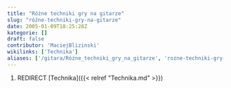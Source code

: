 ```yaml
---
title: "Różne techniki gry na gitarze"
slug: "różne-techniki-gry-na-gitarze"
date: 2005-01-09T18:25:28Z
kategorie: []
draft: false
contributor: 'MaciejBlizinski'
wikilinks: ['Technika']
aliases: ['/gitara/Różne_techniki_gry_na_gitarze', 'rozne-techniki-gry-na-gitarze']
---
```

1.  REDIRECT [Technika]({{< relref "Technika.md" >}})